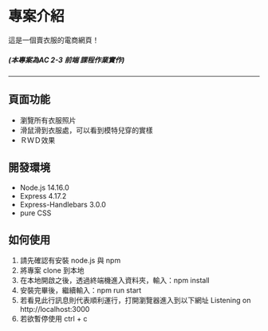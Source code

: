

專案介紹
===
這是一個賣衣服的電商網頁！
##### (本專案為AC 2-3 前端 課程作業實作)
---

頁面功能
---
- 瀏覽所有衣服照片
- 滑鼠滑到衣服處，可以看到模特兒穿的實樣
- ＲＷＤ效果

開發環境
---
- Node.js 14.16.0
- Express 4.17.2
- Express-Handlebars 3.0.0
- pure CSS


如何使用
---
1. 請先確認有安裝 node.js 與 npm
2. 將專案 clone 到本地
3. 在本地開啟之後，透過終端機進入資料夾，輸入：npm install
4. 安裝完畢後，繼續輸入：npm run start
5. 若看見此行訊息則代表順利運行，打開瀏覽器進入到以下網址
Listening on http://localhost:3000
6. 若欲暫停使用 ctrl + c
